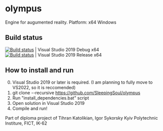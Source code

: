 # olympus
Engine for augumented reality.
Platform: x64 Windows

## Build status
[![Build status](https://ci.appveyor.com/api/projects/status/vfe7dx3e23hv36u3?svg=true)](https://ci.appveyor.com/project/SleepingSoul/olympus-9hnvw) | Visual Studio 2019 Debug x64\
[![Build status](https://ci.appveyor.com/api/projects/status/8g60bsb1gl7i1va5?svg=true)](https://ci.appveyor.com/project/SleepingSoul/olympus) | Visual Studio 2019 Release x64

## How to install and run
0) Visual Studio 2019 or later is required. (I am planning to fully move to VS2022, so it is reccomended)
1) git clone --recursive https://github.com/SleepingSoul/olympus
2) Run "install_dependencies.bat" script
3) Open solution in Visual Studio 2019
4) Compile and run!

Part of diploma project of Tihran Katolikian,
Igor Sykorsky Kyiv Polytechnic Institure, FICT, IK-62
